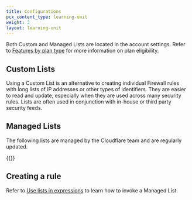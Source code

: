 ```yaml
---
title: Configurations
pcx_content_type: learning-unit
weight: 3
layout: learning-unit
---
```


Both Custom and Managed Lists are located in the account settings. Refer to [Features by plan type](/learning-paths/application-security/lists/features/) for more information on plan eligibility. 

## Custom Lists

Using a Custom List is an alternative to creating individual Firewall rules with long lists of IP addresses or other types of identifiers. They are easier to read and update, especially when they are used across many security rules. Lists are often used in conjunction with in-house or third party security feeds.

## Managed Lists

The following lists are managed by the Cloudflare team and are regularly updated. 

{{<render file="_managed-lists.md" productFolder="waf">}}

## Creating a rule

Refer to [Use lists in expressions](/waf/tools/lists/use-in-expressions/) to learn how to invoke a Managed List.